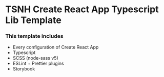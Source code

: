 # TSNH Create React App Typescript Lib Template

### This template includes
+ Every configuration of Create React App
+ Typescript
+ SCSS (node-sass v5)
+ ESLint + Prettier plugins
+ Storybook